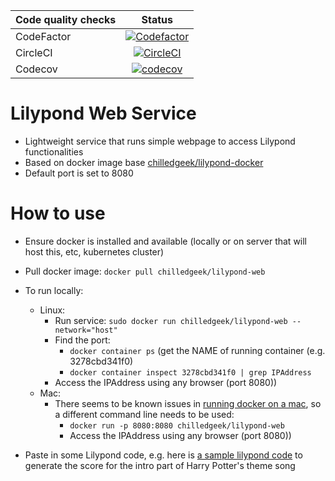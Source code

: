 | Code quality checks  | Status |
| ------------- |:-------------:|
| CodeFactor      |  [![Codefactor](https://www.codefactor.io/repository/github/chilledgeek/lilypond-web/badge?style=plastic)](https://www.codefactor.io/repository/github/chilledgeek/lilypond-web) |
| CircleCI |  [![CircleCI](https://circleci.com/gh/chilledgeek/lilypond-web.svg?style=svg)](https://circleci.com/gh/chilledgeek/lilypond-web)|
| Codecov | [![codecov](https://codecov.io/gh/chilledgeek/lilypond-web/branch/master/graph/badge.svg)](https://codecov.io/gh/chilledgeek/lilypond-web)|

# Lilypond Web Service
- Lightweight service that runs simple webpage to access Lilypond functionalities
- Based on docker image base [chilledgeek/lilypond-docker](https://hub.docker.com/r/chilledgeek/lilypond-docker)
- Default port is set to 8080

# How to use
- Ensure docker is installed and available (locally or on server that will host this, etc, kubernetes cluster)
- Pull docker image: ```docker pull chilledgeek/lilypond-web```
- To run locally:
  - Linux:
    - Run service: ```sudo docker run chilledgeek/lilypond-web --network="host"```
    - Find the port:
      - ```docker container ps``` (get the NAME of running container (e.g. 3278cbd341f0)
      - ```docker container inspect 3278cbd341f0 | grep IPAddress```
    - Access the IPAddress using any browser (port 8080))
  - Mac:
    - There seems to be known issues in [running docker on a mac](https://docs.docker.com/docker-for-mac/networking/), so a different command line needs to be used:
      - ```docker run -p 8080:8080 chilledgeek/lilypond-web```
      - Access the IPAddress using any browser (port 8080))

- Paste in some Lilypond code, e.g. here is 
[a sample lilypond code](https://github.com/chilledgeek/lilypond-web/blob/master/test/common/harry_potter_intro.ly) 
to generate the score for the intro part of Harry Potter's theme song

